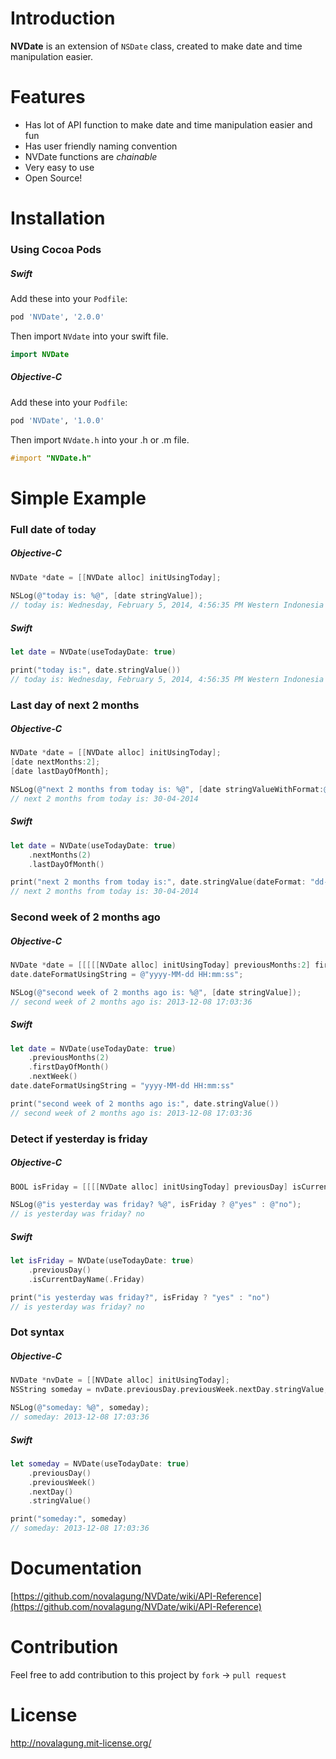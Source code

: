 Introduction
======

<!-- [![Version](http://img.shields.io/cocoapods/v/NVDate.svg)](http://cocoadocs.org/docsets/NVDate) -->

__NVDate__ is an extension of `NSDate` class, created to make date and time manipulation easier.

Features
======

* Has lot of API function to make date and time manipulation easier and fun
* Has user friendly naming convention
* NVDate functions are _chainable_
* Very easy to use
* Open Source!

Installation
======

### Using Cocoa Pods

##### Swift

Add these into your `Podfile`:

```ruby
pod 'NVDate', '2.0.0'
```

Then import `NVdate` into your swift file.

```swift
import NVDate
```

##### Objective-C

Add these into your `Podfile`:

```ruby
pod 'NVDate', '1.0.0'
```

Then import `NVdate.h` into your .h or .m file.

```objectivec
#import "NVDate.h"
```

Simple Example
======
    
### Full date of today

##### Objective-C

```objectivec
NVDate *date = [[NVDate alloc] initUsingToday];
 
NSLog(@"today is: %@", [date stringValue]);
// today is: Wednesday, February 5, 2014, 4:56:35 PM Western Indonesia Time
```

##### Swift

```swift
let date = NVDate(useTodayDate: true)

print("today is:", date.stringValue())
// today is: Wednesday, February 5, 2014, 4:56:35 PM Western Indonesia Time
```

### Last day of next 2 months

##### Objective-C

```objectivec
NVDate *date = [[NVDate alloc] initUsingToday];
[date nextMonths:2];
[date lastDayOfMonth];

NSLog(@"next 2 months from today is: %@", [date stringValueWithFormat:@"dd-MM-yyyy"]);
// next 2 months from today is: 30-04-2014
```

##### Swift

```swift
let date = NVDate(useTodayDate: true)
    .nextMonths(2)
    .lastDayOfMonth()

print("next 2 months from today is:", date.stringValue(dateFormat: "dd-MM-yyyy"))
// next 2 months from today is: 30-04-2014
```

### Second week of 2 months ago

##### Objective-C

```objectivec
NVDate *date = [[[[[NVDate alloc] initUsingToday] previousMonths:2] firstDayOfMonth] nextWeek];
date.dateFormatUsingString = @"yyyy-MM-dd HH:mm:ss";

NSLog(@"second week of 2 months ago is: %@", [date stringValue]);
// second week of 2 months ago is: 2013-12-08 17:03:36
```

##### Swift

```swift
let date = NVDate(useTodayDate: true)
    .previousMonths(2)
    .firstDayOfMonth()
    .nextWeek()
date.dateFormatUsingString = "yyyy-MM-dd HH:mm:ss"

print("second week of 2 months ago is:", date.stringValue())
// second week of 2 months ago is: 2013-12-08 17:03:36
```

### Detect if yesterday is friday

##### Objective-C

```objectivec
BOOL isFriday = [[[[NVDate alloc] initUsingToday] previousDay] isCurrentDayName:NVDayUnitFriday];

NSLog(@"is yesterday was friday? %@", isFriday ? @"yes" : @"no");
// is yesterday was friday? no
```

##### Swift

```swift
let isFriday = NVDate(useTodayDate: true)
    .previousDay()
    .isCurrentDayName(.Friday)

print("is yesterday was friday?", isFriday ? "yes" : "no")
// is yesterday was friday? no
```

### Dot syntax

##### Objective-C

```objectivec
NVDate *nvDate = [[NVDate alloc] initUsingToday];
NSString someday = nvDate.previousDay.previousWeek.nextDay.stringValue;

NSLog(@"someday: %@", someday);
// someday: 2013-12-08 17:03:36
```

##### Swift

```swift
let someday = NVDate(useTodayDate: true)
    .previousDay()
    .previousWeek()
    .nextDay()
    .stringValue()

print("someday:", someday)
// someday: 2013-12-08 17:03:36
```

Documentation
======

[https://github.com/novalagung/NVDate/wiki/API-Reference](https://github.com/novalagung/NVDate/wiki/API-Reference)


Contribution
======

Feel free to add contribution to this project by `fork` -> `pull request`


License
======

http://novalagung.mit-license.org/
